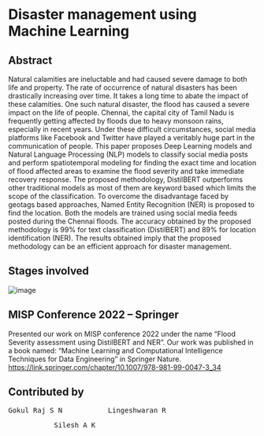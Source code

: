 # Disaster management using Machine Learning

## Abstract
Natural calamities are ineluctable and had caused severe damage to both life and property. The rate of occurrence of natural disasters has been drastically increasing over time. It takes a long time to abate the impact of these calamities. One such natural disaster, the flood has caused a severe impact on the life of people. Chennai, the capital city of Tamil Nadu is frequently getting affected by floods due to heavy monsoon rains, especially in recent years. Under these difficult circumstances, social media platforms like Facebook and Twitter have played a veritably huge part in the communication of people. This paper proposes Deep Learning models and Natural Language Processing (NLP) models to classify social media posts and perform spatiotemporal modeling for finding the exact time and location of flood affected areas to examine the flood severity and take immediate recovery response. The proposed methodology, DistilBERT outperforms other traditional models as most of them are keyword based which limits the scope of the classification. To overcome the disadvantage faced by geotags based approaches, Named Entity Recognition (NER) is proposed to find the location. Both the models are trained using social media feeds posted during the Chennai floods. The accuracy obtained by the proposed methodology is 99% for text classification (DistilBERT) and 89% for location identification (NER). The results obtained imply that the proposed methodology can be an efficient approach for disaster management.

## Stages involved
![image](https://github.com/SileshAK/Disaster-management-using-Machine-Learning/assets/98336512/466a0753-7e18-40a8-be45-054120f42868)

## MISP Conference 2022 – Springer
Presented our work on MISP conference 2022 under the name “Flood Severity assessment using DistilBERT and NER”. Our work was published in a book named: “Machine Learning and Computational Intelligence Techniques for Data Engineering” in Springer Nature.
https://link.springer.com/chapter/10.1007/978-981-99-0047-3_34


## Contributed by
<pre>Gokul Raj S N           Lingeshwaran R</pre><pre>           Silesh A K</pre>
